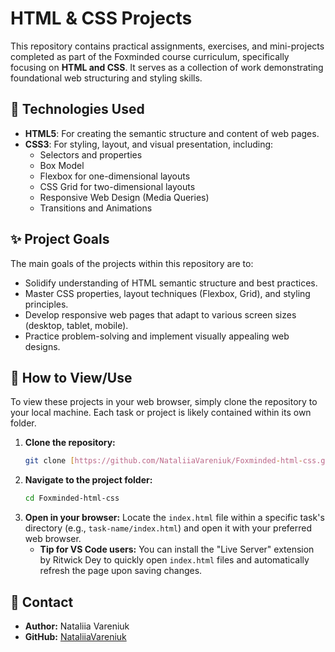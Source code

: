 # HTML & CSS Projects

This repository contains practical assignments, exercises, and mini-projects completed as part of the Foxminded course curriculum, specifically focusing on **HTML and CSS**. It serves as a collection of work demonstrating foundational web structuring and styling skills.

## 🚀 Technologies Used

* **HTML5**: For creating the semantic structure and content of web pages.
* **CSS3**: For styling, layout, and visual presentation, including:
    * Selectors and properties
    * Box Model
    * Flexbox for one-dimensional layouts
    * CSS Grid for two-dimensional layouts
    * Responsive Web Design (Media Queries)
    * Transitions and Animations

## ✨ Project Goals

The main goals of the projects within this repository are to:

* Solidify understanding of HTML semantic structure and best practices.
* Master CSS properties, layout techniques (Flexbox, Grid), and styling principles.
* Develop responsive web pages that adapt to various screen sizes (desktop, tablet, mobile).
* Practice problem-solving and implement visually appealing web designs.

## 📖 How to View/Use

To view these projects in your web browser, simply clone the repository to your local machine. Each task or project is likely contained within its own folder.

1.  **Clone the repository:**
    ```bash
    git clone [https://github.com/NataliiaVareniuk/Foxminded-html-css.git](https://github.com/NataliiaVareniuk/Foxminded-html-css.git)
    ```
2.  **Navigate to the project folder:**
    ```bash
    cd Foxminded-html-css
    ```
3.  **Open in your browser:**
    Locate the `index.html` file within a specific task's directory (e.g., `task-name/index.html`) and open it with your preferred web browser.
    * **Tip for VS Code users:** You can install the "Live Server" extension by Ritwick Dey to quickly open `index.html` files and automatically refresh the page upon saving changes.



## 📧 Contact

* **Author:** Nataliia Vareniuk
* **GitHub:** [NataliiaVareniuk](https://github.com/NataliiaVareniuk)
